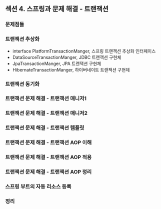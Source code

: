 ## 섹션 4. 스프링과 문제 해결 - 트랜잭션

### 문제점들

### 트랜잭션 추상화

- interface PlatformTransactionManger, 스프링 트랜잭션 추상화 인터페이스
- DataSourceTransactionManger, JDBC 트랜잭션 구현체
- JpaTransactionManger, JPA 트랜잭션 구현체
- HibernateTransactionManger, 하이버네이트 트랜잭션 구현체

### 트랜잭션 동기화

### 트랜잭션 문제 해결 - 트랜잭션 매니저1

### 트랜잭션 문제 해결 - 트랜잭션 매니저2

### 트랜잭션 문제 해결 - 트랜잭션 템플릿

### 트랜잭션 문제 해결 - 트랜잭션 AOP 이해

### 트랜잭션 문제 해결 - 트랜잭션 AOP 적용

### 트랜잭션 문제 해결 - 트랜잭션 AOP 정리

### 스프링 부트의 자동 리소스 등록

### 정리
